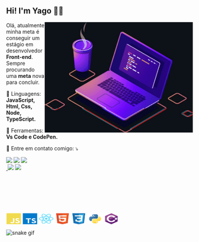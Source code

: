 ##  Hi! I'm Yago 👋🔮

<img src="https://github.com/qpenta/qpenta/blob/main/perfeitooogifpenta.gif" min-width="400px" max-width="400px" width="400px" align="right" alt="Computador qpenta">

<p align="left"> 
  Olá, atualmente minha meta é conseguir um estágio em desenvolvedor <strong>Front-end</strong>.<br>
  Sempre procurando uma <strong>meta</strong
  > nova para concluir.
</p>

<p align="left">
  🦄 Linguagens: <strong>JavaScript, Html, Css, Node, TypeScript.</strong>
</p>

<p align="left">
  💼 Ferramentas: <strong>Vs Code e CodePen.</strong>
</p>

<p align="left">
  💌 Entre em contato comigo: ⤵️
</p>

<p align="left">
  <a href = "mailto:zzyagos2@gmail.com" alt="Gmail">
  <img src="https://img.shields.io/badge/Gmail-D14836?style=for-the-badge&logo=gmail&logoColor=white" /></a>

  <a href="https://www.linkedin.com/in/yago-batista-6189b6238/" alt="Linkedin">
  <img src="https://img.shields.io/badge/LinkedIn-0077B5?style=for-the-badge&logo=linkedin&logoColor=white" /></a>

  <a href="https://wa.me/5592988484342" alt="WhatsApp">
  <img src="https://img.shields.io/badge/WhatsApp-25D366?style=for-the-badge&logo=whatsapp&logoColor=white"/></a>
  
  <br>
  
  <a href="encurtador.com.br/agjNT" alt="Discord">
  <img src="https://img.shields.io/badge/Discord-7289DA?style=for-the-badge&logo=discord&logoColor=white" alt="">
  </a>

  <a href="https://www.instagram.com/qpenta/" alt="Instagram">
  <img src="https://img.shields.io/badge/Instagram-E4405F?style=for-the-badge&logo=instagram&logoColor=white"/></a>

<a href="https://github.com/qpenta" alt="Github">
<img src="https://img.shields.io/badge/GitHub-100000?style=for-the-badge&logo=github&logoColor=white" /></a 

</p>  

<br><br><br>

<br>

<div style="display: inline_block"><br>
  <img align="center" alt="qpenta-Js" height="30" width="40" src="https://raw.githubusercontent.com/devicons/devicon/master/icons/javascript/javascript-plain.svg">
  <img align="center" alt="qpenta-Ts" height="30" width="40" src="https://raw.githubusercontent.com/devicons/devicon/master/icons/typescript/typescript-plain.svg">
  <img align="center" alt="qpenta-React" height="30" width="40" src="https://raw.githubusercontent.com/devicons/devicon/master/icons/react/react-original.svg">
  <img align="center" alt="qpenta-HTML" height="30" width="40" src="https://raw.githubusercontent.com/devicons/devicon/master/icons/html5/html5-original.svg">
  <img align="center" alt="qpenta-CSS" height="30" width="40" src="https://raw.githubusercontent.com/devicons/devicon/master/icons/css3/css3-original.svg">
  <img align="center" alt="qpenta-Python" height="30" width="40" src="https://raw.githubusercontent.com/devicons/devicon/master/icons/python/python-original.svg">
  <img align="center" alt="qpenta-Csharp" height="30" width="40" src="https://raw.githubusercontent.com/devicons/devicon/master/icons/csharp/csharp-original.svg">
  
</div>

![snake gif](https://github.com/qpenta/qpenta/blob/output/github-contribution-grid-snake.svg)
  
